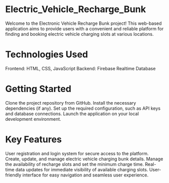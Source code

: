 # Electric_Vehicle_Recharge_Bunk
Welcome to the Electronic Vehicle Recharge Bunk project! This web-based application aims to provide users with a convenient and reliable platform for finding and booking electric vehicle charging slots at various locations.

# Technologies Used
Frontend: HTML, CSS, JavaScript
Backend: Firebase Realtime Database

# Getting Started
Clone the project repository from GitHub.
Install the necessary dependencies (if any).
Set up the required configuration, such as API keys and database connections.
Launch the application on your local development environment.
# Key Features
User registration and login system for secure access to the platform. Create, update, and manage electric vehicle charging bunk details. Manage the availability of recharge slots and set the minimum charge time. Real-time data updates for immediate visibility of available charging slots. User-friendly interface for easy navigation and seamless user experience.
